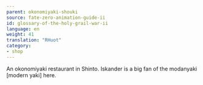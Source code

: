 ```yaml
---
parent: okonomiyaki-shouki
source: fate-zero-animation-guide-ii
id: glossary-of-the-holy-grail-war-ii
language: en
weight: 41
translation: "RHuot"
category:
- shop
---
```


An okonomiyaki restaurant in Shinto. Iskander is a big fan of the modanyaki [modern yaki] here.
